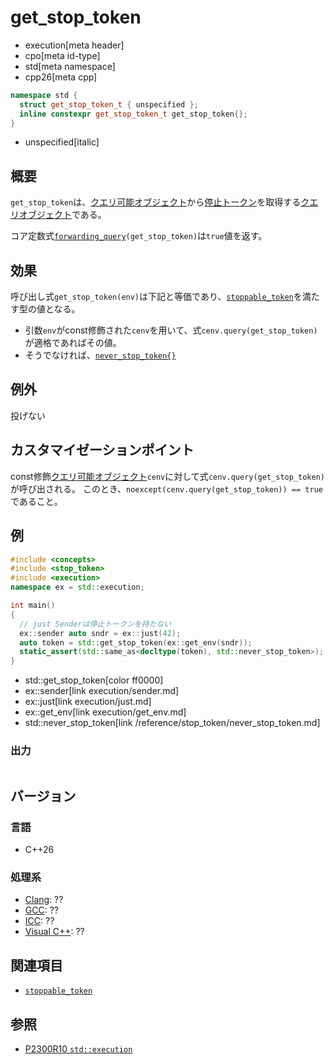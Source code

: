 # get_stop_token
* execution[meta header]
* cpo[meta id-type]
* std[meta namespace]
* cpp26[meta cpp]

```cpp
namespace std {
  struct get_stop_token_t { unspecified };
  inline constexpr get_stop_token_t get_stop_token{};
}
```
* unspecified[italic]

## 概要
`get_stop_token`は、[クエリ可能オブジェクト](queryable.md)から[停止トークン](/reference/stop_token/stoppable_token.md)を取得する[クエリオブジェクト](queryable.md)である。

コア定数式[`forwarding_query`](forwarding_query.md)`(get_stop_token)`は`true`値を返す。


## 効果
呼び出し式`get_stop_token(env)`は下記と等価であり、[`stoppable_token`](/reference/stop_token/stoppable_token.md)を満たす型の値となる。

- 引数`env`がconst修飾された`cenv`を用いて、式`cenv.query(get_stop_token)`が適格であればその値。
- そうでなければ、[`never_stop_token{}`](/reference/stop_token/never_stop_token.md)


## 例外
投げない


## カスタマイゼーションポイント
const修飾[クエリ可能オブジェクト](queryable.md)`cenv`に対して式`cenv.query(get_stop_token)`が呼び出される。
このとき、`noexcept(cenv.query(get_stop_token)) == true`であること。


## 例
```cpp
#include <concepts>
#include <stop_token>
#include <execution>
namespace ex = std::execution;

int main()
{
  // just Senderは停止トークンを持たない
  ex::sender auto sndr = ex::just(42);
  auto token = std::get_stop_token(ex::get_env(sndr));
  static_assert(std::same_as<decltype(token), std::never_stop_token>);
}
```
* std::get_stop_token[color ff0000]
* ex::sender[link execution/sender.md]
* ex::just[link execution/just.md]
* ex::get_env[link execution/get_env.md]
* std::never_stop_token[link /reference/stop_token/never_stop_token.md]

### 出力
```
```


## バージョン
### 言語
- C++26

### 処理系
- [Clang](/implementation.md#clang): ??
- [GCC](/implementation.md#gcc): ??
- [ICC](/implementation.md#icc): ??
- [Visual C++](/implementation.md#visual_cpp): ??


## 関連項目
- [`stoppable_token`](/reference/stop_token/stoppable_token.md)


## 参照
- [P2300R10 `std::execution`](https://www.open-std.org/jtc1/sc22/wg21/docs/papers/2024/p2300r10.html)
